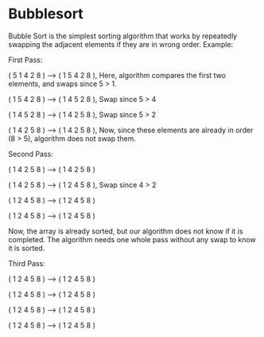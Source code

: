# Bubblesort


Bubble Sort is the simplest sorting algorithm that works by repeatedly swapping the adjacent elements if they are in wrong order.
Example: 



First Pass: 


( 5 1 4 2 8 ) –> ( 1 5 4 2 8 ), Here, algorithm compares the first two elements, and swaps since 5 > 1.


( 1 5 4 2 8 ) –>  ( 1 4 5 2 8 ), Swap since 5 > 4 


( 1 4 5 2 8 ) –>  ( 1 4 2 5 8 ), Swap since 5 > 2 


( 1 4 2 5 8 ) –> ( 1 4 2 5 8 ), Now, since these elements are already in order (8 > 5), algorithm does not swap them.


Second Pass: 


( 1 4 2 5 8 ) –> ( 1 4 2 5 8 ) 


( 1 4 2 5 8 ) –> ( 1 2 4 5 8 ), Swap since 4 > 2 


( 1 2 4 5 8 ) –> ( 1 2 4 5 8 ) 


( 1 2 4 5 8 ) –>  ( 1 2 4 5 8 ) 


Now, the array is already sorted, but our algorithm does not know if it is completed. The algorithm needs one whole pass without any swap to know it is sorted.


Third Pass: 


( 1 2 4 5 8 ) –> ( 1 2 4 5 8 ) 


( 1 2 4 5 8 ) –> ( 1 2 4 5 8 )


( 1 2 4 5 8 ) –> ( 1 2 4 5 8 ) 


( 1 2 4 5 8 ) –> ( 1 2 4 5 8 ) 
